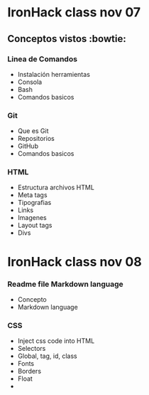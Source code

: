 # IronHack class nov 07

## Conceptos vistos :bowtie:

### Linea de Comandos

- Instalación herramientas
- Consola
- Bash
- Comandos basicos

### Git

- Que es Git
- Repositorios
- GitHub
- Comandos basicos

### HTML

- Estructura archivos HTML
- Meta tags
- Tipografias
- Links
- Imagenes
- Layout tags
- Divs

# IronHack class nov 08

### Readme file Markdown language

- Concepto
- Markdown language

### CSS

- Inject css code into HTML
- Selectors
- Global, tag, id, class
- Fonts
- Borders
- Float
-
